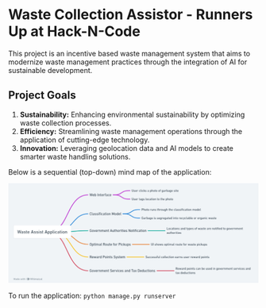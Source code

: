 # Waste Collection Assistor - Runners Up at Hack-N-Code

This project is an incentive based waste management system that aims to modernize waste management practices through the integration of AI for sustainable development.

## Project Goals

1. **Sustainability:** Enhancing environmental sustainability by optimizing waste collection processes.
2. **Efficiency:** Streamlining waste management operations through the application of cutting-edge technology.
3. **Innovation:** Leveraging geolocation data and AI models to create smarter waste handling solutions.

Below is a sequential (top-down) mind map of the application:

![Mind Map of Waste Collection Assistor Application](https://github.com/aziz-rangwala/Waste-Collection-Assistor/blob/6c2a08a54854c587b0dc005a8882b2ab32262b89/Application.png)


To run the application:
 ```python manage.py runserver```
